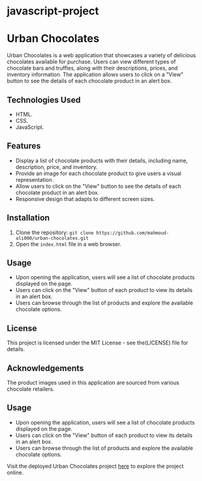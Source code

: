 # javascript-project
# Urban Chocolates

Urban Chocolates is a web application that showcases a variety of delicious chocolates available for purchase. Users can view different types of chocolate bars and truffles, along with their descriptions, prices, and inventory information. The application allows users to click on a "View" button to see the details of each chocolate product in an alert box.

## Technologies Used

- HTML.
- CSS.
- JavaScript.

## Features

- Display a list of chocolate products with their details, including name, description, price, and inventory.
- Provide an image for each chocolate product to give users a visual representation.
- Allow users to click on the "View" button to see the details of each chocolate product in an alert box.
- Responsive design that adapts to different screen sizes.

## Installation

1. Clone the repository: `git clone https://github.com/mahmoud-ali000/urban-chocolates.git`
2. Open the `index.html` file in a web browser.

## Usage

- Upon opening the application, users will see a list of chocolate products displayed on the page.
- Users can click on the "View" button of each product to view its details in an alert box.
- Users can browse through the list of products and explore the available chocolate options.

## License

This project is licensed under the MIT License - see the(LICENSE) file for details.

## Acknowledgements

The product images used in this application are sourced from various chocolate retailers.
## Usage

- Upon opening the application, users will see a list of chocolate products displayed on the page.
- Users can click on the "View" button of each product to view its details in an alert box.
- Users can browse through the list of products and explore the available chocolate options.

Visit the deployed Urban Chocolates project [here](https://main--whimsical-douhua-a17516.netlify.app/) to explore the project online.


